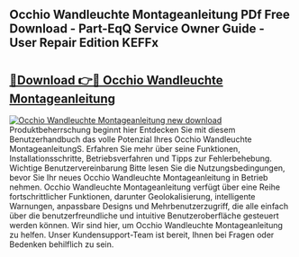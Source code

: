 ## Occhio Wandleuchte Montageanleitung PDf Free Download - Part-EqQ Service Owner Guide - User Repair Edition KEFFx

# <h2><a href="http://df6et8f.blite.top/?on=Occhio+Wandleuchte+Montageanleitung">🔗Download 👉🔴 Occhio Wandleuchte Montageanleitung</a></h2>

[![Occhio Wandleuchte Montageanleitung new download](https://i.imgur.com/lujVjoI.png)](http://df6et8f.blite.top/?on=Occhio+Wandleuchte+Montageanleitung)
Produktbeherrschung beginnt hier Entdecken Sie mit diesem Benutzerhandbuch das volle Potenzial Ihres Occhio Wandleuchte MontageanleitungS. Erfahren Sie mehr über seine Funktionen, Installationsschritte, Betriebsverfahren und Tipps zur Fehlerbehebung. Wichtige Benutzervereinbarung Bitte lesen Sie die Nutzungsbedingungen, bevor Sie Ihr neues Occhio Wandleuchte Montageanleitung in Betrieb nehmen. Occhio Wandleuchte Montageanleitung verfügt über eine Reihe fortschrittlicher Funktionen, darunter Geolokalisierung, intelligente Warnungen, anpassbare Designs und Mehrbenutzerzugriff, die alle einfach über die benutzerfreundliche und intuitive Benutzeroberfläche gesteuert werden können. Wir sind hier, um Occhio Wandleuchte Montageanleitung zu helfen. Unser Kundensupport-Team ist bereit, Ihnen bei Fragen oder Bedenken behilflich zu sein.

